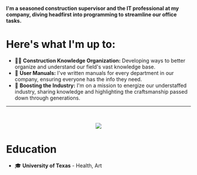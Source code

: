 #### I'm a seasoned construction supervisor and the IT professional at my company, diving headfirst into programming to streamline our office tasks.

# Here's what I'm up to:
- 👷‍♂️ **Construction Knowledge Organization:** Developing ways to better organize and understand our field's vast knowledge base.
- 📘 **User Manuals:** I've written manuals for every department in our company, ensuring everyone has the info they need.
- 🚀 **Boosting the Industry:** I'm on a mission to energize our understaffed industry, sharing knowledge and highlighting the craftsmanship passed down through generations.

***
<br />

<p align="center">
  <a href="https://skillicons.dev">
    <img src="https://skillicons.dev/icons?i=arduino,azure,gcp,figma,go,ts,svelte,py,tensorflow,pytorch" />
  </a>
</p>

# Education
- 🎓 **University of Texas** - Health, Art

